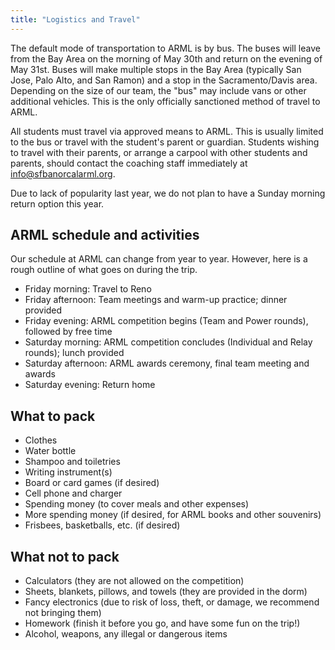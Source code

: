 ```yaml
---
title: "Logistics and Travel"
---
```


The default mode of transportation to ARML is by bus. The buses will leave from
the Bay Area on the morning of May 30th and return on the evening of May 31st.
Buses will make multiple stops in the Bay Area (typically San Jose, Palo Alto,
and San Ramon) and a stop in the Sacramento/Davis area. Depending on the size of
our team, the "bus" may include vans or other additional vehicles. This is the
only officially sanctioned method of travel to ARML.

All students must travel via approved means to ARML. This is usually limited to
the bus or travel with the student's parent or guardian. Students wishing to
travel with their parents, or arrange a carpool with other students and parents,
should contact the coaching staff immediately at info@sfbanorcalarml.org.

Due to lack of popularity last year, we do not plan to have a Sunday morning
return option this year.

## ARML schedule and activities

Our schedule at ARML can change from year to year. However, here is a rough outline of what goes on during the trip.

- Friday morning: Travel to Reno
- Friday afternoon: Team meetings and warm-up practice; dinner provided
- Friday evening: ARML competition begins (Team and Power rounds), followed by
  free time
- Saturday morning: ARML competition concludes (Individual and Relay rounds); lunch provided
- Saturday afternoon: ARML awards ceremony, final team meeting and awards
- Saturday evening: Return home

## What to pack

- Clothes
- Water bottle
- Shampoo and toiletries
- Writing instrument(s)
- Board or card games (if desired)
- Cell phone and charger
- Spending money (to cover meals and other expenses)
- More spending money (if desired, for ARML books and other souvenirs)
- Frisbees, basketballs, etc. (if desired)

##  What not to pack

- Calculators (they are not allowed on the competition)
- Sheets, blankets, pillows, and towels (they are provided in the dorm)
- Fancy electronics (due to risk of loss, theft, or damage, we recommend not bringing them)
- Homework (finish it before you go, and have some fun on the trip!)
- Alcohol, weapons, any illegal or dangerous items

